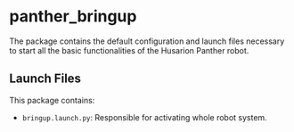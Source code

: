 # panther_bringup

The package contains the default configuration and launch files necessary to start all the basic functionalities of the Husarion Panther robot.

## Launch Files

This package contains:

- `bringup.launch.py`: Responsible for activating whole robot system.
